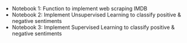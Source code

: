 - Notebook 1: Function to implement web scraping IMDB
- Notebook 2: Implement Unsupervised Learning to classify positive & negative sentiments
- Notebook 3: Implement Supervised Learning to classify positive & negative sentiments

